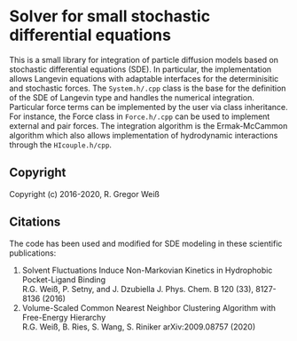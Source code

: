 # Solver for small stochastic differential equations

This is a small library for integration of particle diffusion models based on stochastic differential equations (SDE). 
In particular, the implementation allows Langevin equations with adaptable interfaces for the determinisitic and stochastic forces. 
The `System.h/.cpp` class is the base for the definition of the SDE of Langevin type and handles the numerical integration. 
Particular force terms can be implemented by the user via class inheritance.
For instance, the Force class in `Force.h/.cpp` can be used to implement external and pair forces.
The integration algorithm is the Ermak-McCammon algorithm which also allows implementation of hydrodynamic interactions
through the `HIcouple.h/cpp`.

## Copyright

Copyright (c) 2016-2020, R. Gregor Weiß

## Citations

The code has been used and modified for SDE modeling in these scientific publications:

1. Solvent Fluctuations Induce Non-Markovian Kinetics in Hydrophobic Pocket-Ligand Binding  
R.G. Weiß, P. Setny, and J. Dzubiella J. Phys. Chem. B 120 (33), 8127-8136 (2016)
2. Volume-Scaled Common Nearest Neighbor Clustering Algorithm with Free-Energy Hierarchy  
R.G. Weiß, B. Ries, S. Wang, S. Riniker arXiv:2009.08757 (2020)